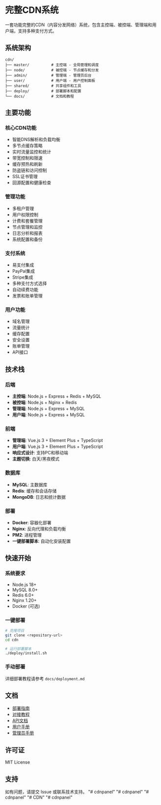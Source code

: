 # 完整CDN系统

一套功能完整的CDN（内容分发网络）系统，包含主控端、被控端、管理端和用户端，支持多种支付方式。

## 系统架构

```
cdn/
├── master/          # 主控端 - 全局管理和调度
├── node/            # 被控端 - 节点缓存和分发
├── admin/           # 管理端 - 管理员后台
├── user/            # 用户端 - 用户控制面板
├── shared/          # 共享组件和工具
├── deploy/          # 部署脚本和配置
└── docs/            # 文档和教程
```

## 主要功能

### 核心CDN功能
- 智能DNS解析和负载均衡
- 多节点缓存策略
- 实时流量监控和统计
- 带宽控制和限速
- 缓存预热和刷新
- 防盗链和访问控制
- SSL证书管理
- 回源配置和健康检查

### 管理功能
- 多租户管理
- 用户权限控制
- 计费和套餐管理
- 节点管理和监控
- 日志分析和报表
- 系统配置和备份

### 支付系统
- 易支付集成
- PayPal集成
- Stripe集成
- 多种支付方式选择
- 自动续费功能
- 发票和账单管理

### 用户功能
- 域名管理
- 流量统计
- 缓存配置
- 安全设置
- 账单管理
- API接口

## 技术栈

### 后端
- **主控端**: Node.js + Express + Redis + MySQL
- **被控端**: Node.js + Nginx + Redis
- **管理端**: Node.js + Express + MySQL
- **用户端**: Node.js + Express + MySQL

### 前端
- **管理端**: Vue.js 3 + Element Plus + TypeScript
- **用户端**: Vue.js 3 + Element Plus + TypeScript
- **响应式设计**: 支持PC和移动端
- **主题切换**: 白天/黑夜模式

### 数据库
- **MySQL**: 主数据库
- **Redis**: 缓存和会话存储
- **MongoDB**: 日志和统计数据

### 部署
- **Docker**: 容器化部署
- **Nginx**: 反向代理和负载均衡
- **PM2**: 进程管理
- **一键部署脚本**: 自动化安装配置

## 快速开始

### 系统要求
- Node.js 18+
- MySQL 8.0+
- Redis 6.0+
- Nginx 1.20+
- Docker (可选)

### 一键部署
```bash
# 克隆项目
git clone <repository-url>
cd cdn

# 运行部署脚本
./deploy/install.sh
```

### 手动部署
详细部署教程请参考 `docs/deployment.md`

## 文档

- [部署指南](docs/deployment.md)
- [对接教程](docs/integration.md)
- [API文档](docs/api.md)
- [用户手册](docs/user-guide.md)
- [管理员手册](docs/admin-guide.md)

## 许可证

MIT License

## 支持

如有问题，请提交 Issue 或联系技术支持。 "# cdnpanel" 
"# cdnpanel" 
"# cdnpanel" 
"# CDN" 
"# cdnpanel" 

